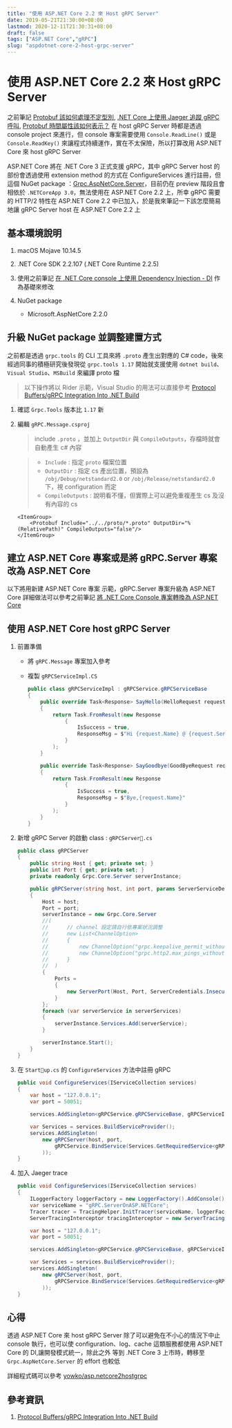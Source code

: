 ```yaml
---
title: "使用 ASP.NET Core 2.2 來 Host gRPC Server"
date: 2019-05-21T21:30:00+08:00
lastmod: 2020-12-11T21:30:31+08:00
draft: false
tags: ["ASP.NET Core","gRPC"]
slug: "aspdotnet-core-2-host-grpc-server"
---
```


# 使用 ASP.NET Core 2.2 來 Host gRPC Server

之前筆記 [Protobuf 該如何處理不定型別](/protobuf-object-any/), [.NET Core 上使用 Jaeger 追蹤 gRPC 呼叫](/dotnet-core-jaeger-grpc/), [Protobuf 時間屬性該如何表示？](/protobuf-datetime-timestamp/) 在 host gRPC Server 時都是透過 console project 來進行，但 console 專案需要使用 `Console.ReadLine()` 或是 `Console.ReadKey()` 來讓程式持續運作，實在不太保險，所以打算改用 ASP.NET Core 來 host gRPC Server

ASP.NET Core 將在 .NET Core 3 正式支援 gRPC，其中 gRPC Server host 的部份會透過使用 extension method 的方式在 ConfigureServices 進行註冊，但這個 NuGet package ：[Grpc.AspNetCore.Server](https://www.nuget.org/packages/Grpc.AspNetCore.Server)，目前仍在 preview 階段且會相依於 `.NETCoreApp 3.0`，無法使用在 ASP.NET Core 2.2 上，所幸 gRPC 需要的 HTTP/2 特性在 ASP.NET Core 2.2 中已加入，於是我來筆記一下該怎麼簡易地讓 gRPC Server host 在 ASP.NET Core 2.2 上

## 基本環境說明

1. macOS Mojave 10.14.5
2. .NET Core SDK 2.2.107 (.NET Core Runtime 2.2.5)
3. 使用之前筆記 [在 .NET Core console 上使用 Dependency Injection - DI](/dotnet-core-console-di/) 作為基礎來修改
4. NuGet package

    - Microsoft.AspNetCore 2.2.0

## 升級 NuGet package 並調整建置方式

之前都是透過 `grpc.tools` 的 CLI 工具來將 `.proto` 產生出對應的 C# code，後來經過同事的積極研究後發現從 `grpc.tools 1.17` 開始就支援使用 `dotnet build`、`Visual Studio`、`MSBuild` 來編譯 proto 檔

> 以下操作將以 Rider 示範，Visual Studio 的用法可以直接參考 [Protocol Buffers/gRPC Integration Into .NET Build](https://github.com/grpc/grpc/blob/master/src/csharp/BUILD-INTEGRATION.md)

1. 確認 `Grpc.Tools` 版本比 `1.17` 新

2. 編輯 `gRPC.Message.csproj`

    > include `.proto` ，並加上 `OutputDir` 與 `CompileOutputs`，存檔時就會自動產生 c# 內容
    
    > - `Include` : 指定 `proto` 檔案位置
    > - `OutputDir` : 指定 cs 產出位置，預設為 `/obj/Debug/netstandard2.0` or `/obj/Release/netstandard2.0` 下，視 configuration 而定
    > - `CompileOutputs` : 說明看不懂，但實際上可以避免重複產生 cs 及沒有內容的 cs

    ```xml
    <ItemGroup>
        <Protobuf Include="../../proto/*.proto" OutputDir="%(RelativePath)" CompileOutputs="false"/>
    </ItemGroup>
    ```

## 建立 ASP.NET Core 專案或是將 gRPC.Server 專案改為 ASP.NET Core

以下將用新建 ASP.NET Core 專案 示範，gRPC.Server 專案升級為 ASP.NET Core 詳細做法可以參考之前筆記 [將 .NET Core Console 專案轉換為 ASP.NET Core](/dotnet-core-console-to-aspdotnet-core)

## 使用 ASP.NET Core host gRPC Server

1. 前置準備
    - 將 `gRPC.Message` 專案加入參考
    - 複製 `gRPCServiceImpl.CS`

        ```cs
        public class gRPCServiceImpl : gRPCService.gRPCServiceBase
        {
            public override Task<Response> SayHello(HelloRequest request, ServerCallContext context)
            {
                return Task.FromResult(new Response
                    {
                        IsSuccess = true,
                        ResponseMsg = $"Hi {request.Name} @ {request.SendDate.ToDateTime()} !!!"
                    }
                );
            }

            public override Task<Response> SayGoodbye(GoodByeRequest request, ServerCallContext context)
            {
                return Task.FromResult(new Response
                    {
                        IsSuccess = true,
                        ResponseMsg = $"Bye,{request.Name}"
                    }
                );
            }
        }
        ```

2. 新增 gRPC Server 的啟動 class : `gRPCServer.cs`

    ```cs
    public class gRPCServer
    {
        public string Host { get; private set; }
        public int Port { get; private set; }
        private readonly Grpc.Core.Server serverInstance;

        public gRPCServer(string host, int port, params ServerServiceDefinition[] serverServices)
        {
            Host = host;
            Port = port;
            serverInstance = new Grpc.Core.Server
            //(
            //      // channel 設定請自行依專案狀況調整
            //      new List<ChannelOption>
            //      {
            //          new ChannelOption("grpc.keepalive_permit_without_calls", 1),
            //          new ChannelOption("grpc.http2.max_pings_without_data", 0)
            //      }
            //  )
            {
                Ports =
                {
                    new ServerPort(Host, Port, ServerCredentials.Insecure)
                }
            };
            foreach (var serverService in serverServices)
            {
                serverInstance.Services.Add(serverService);
            }

            serverInstance.Start();
        }
    }
    ```

3. 在 `Startup.cs` 的 `ConfigureServices` 方法中註冊 gRPC

    ```cs
    public void ConfigureServices(IServiceCollection services)
    {
        var host = "127.0.0.1";
        var port = 50051;

        services.AddSingleton<gRPCService.gRPCServiceBase, gRPCServiceImpl>();

        var Services = services.BuildServiceProvider();
        services.AddSingleton(
            new gRPCServer(host, port,
                gRPCService.BindService(Services.GetRequiredService<gRPCService.gRPCServiceBase>())
            ));
    }
    ```

4. 加入 Jaeger trace

    ```cs
    public void ConfigureServices(IServiceCollection services)
    {
        ILoggerFactory loggerFactory = new LoggerFactory().AddConsole();
        var serviceName = "gRPC.ServerOnASP.NETCore";
        Tracer tracer = TracingHelper.InitTracer(serviceName, loggerFactory);
        ServerTracingInterceptor tracingInterceptor = new ServerTracingInterceptor(tracer);

        var host = "127.0.0.1";
        var port = 50051;

        services.AddSingleton<gRPCService.gRPCServiceBase, gRPCServiceImpl>();

        var Services = services.BuildServiceProvider();
        services.AddSingleton(
            new gRPCServer(host, port,
                gRPCService.BindService(Services.GetRequiredService<gRPCService.gRPCServiceBase>()).Intercept(tracingInterceptor)
            ));
    }
    ```

## 心得

透過 ASP.NET Core 來 host gRPC Server 除了可以避免在不小心的情況下中止 console 執行，也可以使 configuration、log、cache 這類服務都使用 ASP.NET Core 的 DI,讓開發模式統一，除此之外  等到 .NET Core 3 上市時，轉移至 `Grpc.AspNetCore.Server` 的 effort 也較低

詳細程式碼可以參考 [yowko/asp.netcore2hostgrpc](https://github.com/yowko/asp.netcore2hostgrpc)

## 參考資訊

1. [Protocol Buffers/gRPC Integration Into .NET Build](https://github.com/grpc/grpc/blob/master/src/csharp/BUILD-INTEGRATION.md)